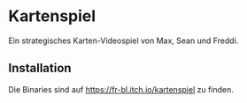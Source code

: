 # Kartenspiel

Ein strategisches Karten-Videospiel von Max, Sean und Freddi.

## Installation

Die Binaries sind auf https://fr-bl.itch.io/kartenspiel zu finden.

